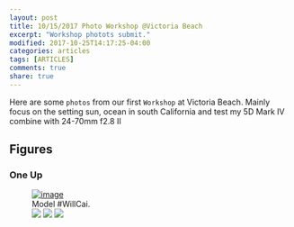 ```yaml
---
layout: post
title: 10/15/2017 Photo Workshop @Victoria Beach
excerpt: "Workshop photots submit."
modified: 2017-10-25T14:17:25-04:00
categories: articles
tags: [ARTICLES]
comments: true
share: true
---
```


Here are some `photos` from our first `Workshop` at Victoria Beach. Mainly focus on the setting sun, ocean in south California and test my 5D Mark IV combine with 24-70mm f2.8 II 

## Figures 

### One Up

<figure>
    <a href="https://c1.staticflickr.com/5/4481/26177036169_27c96e3ba4_b.jpg"><img src="http://farm5.staticflickr.com//4481//26177036169_27c96e3ba4.jpg" alt="image"></a>
    <figcaption>Model #WillCai.</figcaption>
    <a href="https://c1.staticflickr.com/5/4479/26177035879_1da690401d_b.jpg"><img src="https://c1.staticflickr.com/5/4479/26177035879_1da690401d_b.jpg"></a>
    <a href="https://c1.staticflickr.com/5/4506/37899241126_fbc5febefd_b.jpg"><img src="https://c1.staticflickr.com/5/4506/37899241126_fbc5febefd_b.jpg"></a>
    <a href="https://c1.staticflickr.com/5/4497/37921866062_1940d54ab2_b.jpg"><img src="https://c1.staticflickr.com/5/4497/37921866062_1940d54ab2_b.jpg"></a>
</figure>